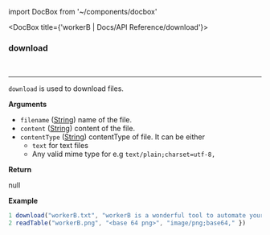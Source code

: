 import DocBox from '~/components/docbox'

<DocBox title={'workerB | Docs/API Reference/download'}>

### **download**
<br/>
<hr/>

`download` is used to download files.

**Arguments**

-   `filename` ([String](https://developer.mozilla.org/docs/Web/JavaScript/Reference/Global_Objects/String)) name of the file.
-   `content` ([String](https://developer.mozilla.org/docs/Web/JavaScript/Reference/Global_Objects/String)) content of the file.
-   `contentType` ([String](https://developer.mozilla.org/docs/Web/JavaScript/Reference/Global_Objects/String)) contentType of file. It can be either
    - `text` for text files
    - Any valid mime type for e.g `text/plain;charset=utf-8,`

**Return**

null

**Example**

```javascript
1 download("workerB.txt", "workerB is a wonderful tool to automate your browser tasks.", "text")
2 readTable("workerB.png", "<base 64 png>", "image/png;base64," })
```

</DocBox>
